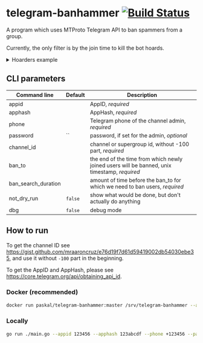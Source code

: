 # telegram-banhammer [![Build Status](https://github.com/paskal/telegram-banhammer/workflows/build/badge.svg)](https://github.com/paskal/telegram-banhammer/actions)

A program which uses MTProto Telegram API to ban spammers from a group.

Currently, the only filter is by the join time to kill the bot hoards.

<details><summary>Hoarders example</summary>

![](images/hoard.png)
</details>

## CLI parameters

| Command line        | Default | Description                                                                                  |
|---------------------|---------|----------------------------------------------------------------------------------------------|
| appid               |         | AppID, _required_                                                                            |
| apphash             |         | AppHash, _required_                                                                          |
| phone               |         | Telegram phone of the channel admin, _required_                                              |
| password            | ``      | password, if set for the admin, _optional_                                                   |
| channel_id          |         | channel or supergroup id, without -100 part, _required_                                      |
| ban_to              |         | the end of the time from which newly joined users will be banned, unix timestamp, _required_ |
| ban_search_duration |         | amount of time before the ban_to for which we need to ban users, _required_                  |
| not_dry_run         | `false` | show what would be done, but don't actually do anything                                      |
| dbg                 | `false` | debug mode                                                                                   |


## How to run

To get the channel ID see https://gist.github.com/mraaroncruz/e76d19f7d61d59419002db54030ebe35, and use it without `-100` part in the beginning.

To get the AppID and AppHash, please see https://core.telegram.org/api/obtaining_api_id.

### Docker (recommended)

```bash
docker run paskal/telegram-banhammer:master /srv/telegram-banhammer --appid 123456 --apphash 123abcdf --phone +123456 --password "pass_if_present" --channel_id 1234567 --ban_to 1666887600 --ban_search_duration 3m
```

### Locally

```bash
go run ./main.go --appid 123456 --apphash 123abcdf --phone +123456 --password "pass_if_present" --channel_id 1234567 --ban_to 1666887600 --ban_search_duration 3m
```